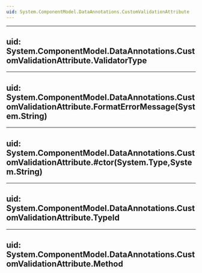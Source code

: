 ```yaml
---
uid: System.ComponentModel.DataAnnotations.CustomValidationAttribute
---
```


---
uid: System.ComponentModel.DataAnnotations.CustomValidationAttribute.ValidatorType
---

---
uid: System.ComponentModel.DataAnnotations.CustomValidationAttribute.FormatErrorMessage(System.String)
---

---
uid: System.ComponentModel.DataAnnotations.CustomValidationAttribute.#ctor(System.Type,System.String)
---

---
uid: System.ComponentModel.DataAnnotations.CustomValidationAttribute.TypeId
---

---
uid: System.ComponentModel.DataAnnotations.CustomValidationAttribute.Method
---
